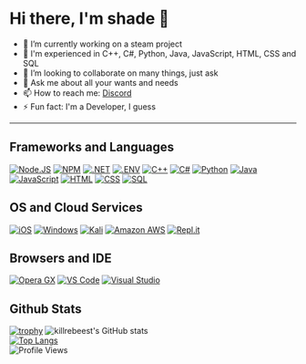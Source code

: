 # Hi there, I'm shade 👋

- 🔭 I’m currently working on a steam project
- 🌱 I'm experienced in C++, C#, Python, Java, JavaScript, HTML, CSS and SQL
- 👯 I’m looking to collaborate on many things, just ask
- 💬 Ask me about all your wants and needs
- 📫 How to reach me: [Discord](https://discord.com/users/1070357953791668234)
- ⚡ Fun fact: I'm a Developer, I guess

---
## Frameworks and Languages

[![Node.JS](https://img.shields.io/badge/NODE.JS-339933?style=for-the-badge&logo=nodedotjs&logoColor=white)](https://nodejs.org)
[![NPM](https://img.shields.io/badge/NPM-CB3837?style=for-the-badge&logo=npm&logoColor=white)](https://npmjs.org)
[![.NET](https://img.shields.io/badge/.NET-512BD4?&style=for-the-badge&logo=dotnet&logoColor=white)](https://dotnet.microsoft.com/en-us/)
[![.ENV](https://img.shields.io/badge/.ENV-ECD53F?&style=for-the-badge&logo=dotenv&logoColor=white)](https://www.dotenv.org)
[![C++](https://img.shields.io/badge/C++-00599C?&style=for-the-badge&logo=cplusplus&logoColor=white)](https://cplusplus.com)
[![C#](https://img.shields.io/badge/CSHARP-239120?&style=for-the-badge&logo=csharp&logoColor=white)](https://learn.microsoft.com/en-us/dotnet/csharp/)
[![Python](https://img.shields.io/badge/Python-0000FF?&style=for-the-badge&logo=Python&logoColor=white)](https://python.org)
[![Java](https://img.shields.io/badge/JAVA-FF6C37?style=for-the-badge&logo=Java&logoColor=white)](https://java.com)
[![JavaScript](https://img.shields.io/badge/JAVASCRIPT-F7DF1E?style=for-the-badge&logo=javascript&logoColor=white)](https://javascript.com)
[![HTML](https://img.shields.io/badge/HTML-E34F26?style=for-the-badge&logo=html5&logoColor=white)](https://html.spec.whatwg.org/multipage/)
[![CSS](https://img.shields.io/badge/CSS-1572B6?style=for-the-badge&logo=css3&logoColor=white)](https://w3.org/Style/CSS)
[![SQL](https://img.shields.io/badge/SQLITE-003B57?&style=for-the-badge&logo=SQLite&logoColor=white)](https://www.postgresql.org)

## OS and Cloud Services
[![iOS](https://img.shields.io/badge/IOS-000000?style=for-the-badge&logo=iOS&logoColor=white)](https://apple.com)
[![Windows](https://img.shields.io/badge/WINDOWS-0078D6?style=for-the-badge&logo=windows&logoColor=white)](https://microsoft.com/windows)
[![Kali](https://img.shields.io/badge/KALI_LINUX-557C94?style=for-the-badge&logo=kalilinux3&logoColor=white)]()
[![Amazon AWS](https://img.shields.io/badge/AWS-232F3E?style=for-the-badge&logo=AmazonAWS&logoColor=white)](https://aws.amazon.com)
[![Repl.it](https://img.shields.io/badge/REPLIT-667881?style=for-the-badge&logo=replit&logoColor=white)](https://replit.com)

## Browsers and IDE
[![Opera GX](https://img.shields.io/badge/Opera_GX-FF1B2D?style=for-the-badge&logo=Opera&logoColor=white)](https://www.opera.com)
[![VS Code](https://img.shields.io/badge/Visual_Studio_Code-0078D4?style=for-the-badge&logo=visualstudiocode&logoColor=white)](https://code.visualstudio.com)
[![Visual Studio](https://img.shields.io/badge/Visual_Studio-5C2D91?style=for-the-badge&logo=visualstudio&logoColor=white)](https://code.visualstudio.com)

## Github Stats
[![trophy](https://github-profile-trophy.vercel.app/?username=shadez1558&title=Joined2023,Commit,Followers,Repositories,Stars,PullRequest&theme=onedark)](https://github.com/ryo-ma/github-profile-trophy)
![killrebeest's GitHub stats](https://github-readme-stats.vercel.app/api?username=shadez1558&show_icons=true&theme=radical)<br>
[![Top Langs](https://github-readme-stats.vercel.app/api/top-langs/?username=shadez1558)](https://github.com/anuraghazra/github-readme-stats)<br>
![Profile Views](https://komarev.com/ghpvc/?username=shadez1558&color=brightgreen)
